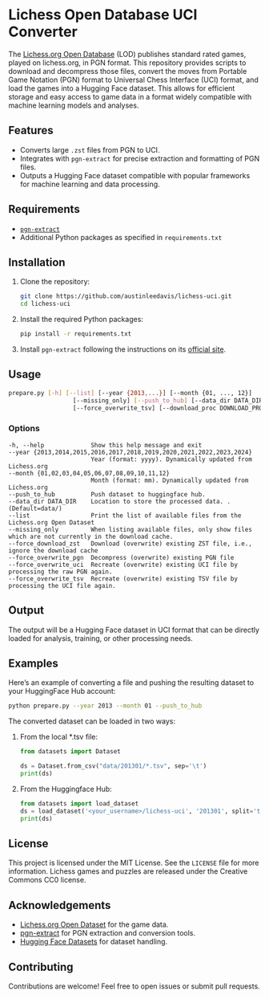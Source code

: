 # Lichess Open Database UCI Converter

The [Lichess.org Open Database](https://database.lichess.org/) (LOD) publishes standard rated games, played on lichess.org, in PGN format. This repository provides scripts to download and decompress those files, convert the moves from Portable Game Notation (PGN) format to Universal Chess Interface (UCI) format, and load the games into a Hugging Face dataset. This allows for efficient storage and easy access to game data in a format widely compatible with machine learning models and analyses.

## Features

- Converts large `.zst` files from PGN to UCI.
- Integrates with `pgn-extract` for precise extraction and formatting of PGN files.
- Outputs a Hugging Face dataset compatible with popular frameworks for machine learning and data processing.

## Requirements

- [`pgn-extract`](https://www.cs.kent.ac.uk/people/staff/djb/pgn-extract/)
- Additional Python packages as specified in `requirements.txt`

## Installation

1. Clone the repository:
   ```bash
   git clone https://github.com/austinleedavis/lichess-uci.git
   cd lichess-uci
   ```


1. Install the required Python packages:
   ```bash
   pip install -r requirements.txt
   ```

1. Install `pgn-extract` following the instructions on its [official site](https://www.cs.kent.ac.uk/people/staff/djb/pgn-extract/).

## Usage

```bash
prepare.py [-h] [--list] [--year {2013,...}] [--month {01, ..., 12}]
                  [--missing_only] [--push_to_hub] [--data_dir DATA_DIR] [--force_download_zst] [--force_overwrite_pgn] [--force_overwrite_uci]
                  [--force_overwrite_tsv] [--download_proc DOWNLOAD_PROC] [--process_proc PROCESS_PROC]
```
### Options
```text
-h, --help             Show this help message and exit
--year {2013,2014,2015,2016,2017,2018,2019,2020,2021,2022,2023,2024}
                       Year (format: yyyy). Dynamically updated from Lichess.org
--month {01,02,03,04,05,06,07,08,09,10,11,12}
                       Month (format: mm). Dynamically updated from Lichess.org
--push_to_hub          Push dataset to huggingface hub.
--data_dir DATA_DIR    Location to store the processed data. . (Default=data/)
--list                 Print the list of available files from the Lichess.org Open Dataset
--missing_only         When listing available files, only show files which are not currently in the download cache.
--force_download_zst   Download (overwrite) existing ZST file, i.e., ignore the download cache
--force_overwrite_pgn  Decompress (overwrite) existing PGN file
--force_overwrite_uci  Recreate (overwrite) existing UCI file by processing the raw PGN again.
--force_overwrite_tsv  Recreate (overwrite) existing TSV file by processing the UCI file again.
```

## Output

The output will be a Hugging Face dataset in UCI format that can be directly loaded for analysis, training, or other processing needs.

## Examples

Here’s an example of converting a file and pushing the resulting dataset to your HuggingFace Hub account:

```bash
python prepare.py --year 2013 --month 01 --push_to_hub
```
The converted dataset can be loaded in two ways:

1. From the local *.tsv file:

   ```python
   from datasets import Dataset

   ds = Dataset.from_csv("data/201301/*.tsv", sep='\t')
   print(ds)
   ```
1. From the Huggingface Hub:
   ```python 
   from datasets import load_dataset
   ds = load_dataset('<your_username>/lichess-uci', '201301', split='train')
   print(ds)
   ```


## License

This project is licensed under the MIT License. See the `LICENSE` file for more information. Lichess games and puzzles are released under the Creative Commons CC0 license.

## Acknowledgements

- [Lichess.org Open Dataset](https://database.lichess.org/) for the game data.
- [pgn-extract](https://www.cs.kent.ac.uk/people/staff/djb/pgn-extract/) for PGN extraction and conversion tools.
- [Hugging Face Datasets](https://huggingface.co/docs/datasets/index) for dataset handling.

## Contributing

Contributions are welcome! Feel free to open issues or submit pull requests.
